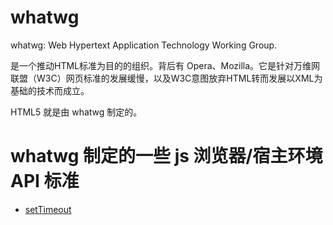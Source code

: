 # whatwg
whatwg: Web Hypertext Application Technology Working Group.

是一个推动HTML标准为目的的组织。背后有 Opera、Mozilla。它是针对万维网联盟（W3C）网页标准的发展缓慢，以及W3C意图放弃HTML转而发展以XML为基础的技术而成立。

HTML5 就是由 whatwg 制定的。

# whatwg 制定的一些 js 浏览器/宿主环境 API 标准
- [setTimeout](./setTimeout.md)